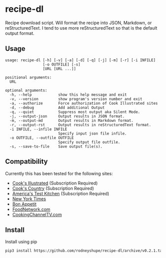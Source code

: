 # recipe-dl

Recipe download script.  Will format the recipe into JSON, Markdown,
or reStructuredText.  I tend to use more reStructuredText so that is the
default output format.

## Usage

```
usage: recipe-dl [-h] [-v] [-a] [-d] [-q] [-j] [-m] [-r] [-i INFILE]
                 [-o OUTFILE] [-s]
                 [URL [URL ...]]

positional arguments:
  URL

optional arguments:
  -h, --help            show this help message and exit
  -v, --version         show program's version number and exit
  -a, --authorize       Force authorization of Cook Illustrated sites
  -d, --debug           Add additional Output
  -q, --quiet           Suppress most output aka Silent Mode.
  -j, --output-json     Output results in JSON format.
  -m, --output-md       Output results in Markdown format.
  -r, --output-rst      Output results in reStructuredText format.
  -i INFILE, --infile INFILE
                        Specify input json file infile.
  -o OUTFILE, --outfile OUTFILE
                        Specify output file outfile.
  -s, --save-to-file    Save output file(s).
  ```

## Compatibility

Currently this has been tested for the following sites:
* [Cook's Illustrated](www.cooksillustrated.com) (Subscription Required)
* [Cook's Country](www.cookscountry.com) (Subscription Required)
* [America's Test Kitchen](www.americatestkitchen.com) (Subscription Required)
* [New York Times](cooking.nytimes.com)
* [Bon Appetit](www.bonappetit.com)
* [FoodNetwork.com](www.foodnetwork.com)
* [CookingChannelTV.com](www.cookingchanneltv.com)

## Install
Install using pip
```sh
pip3 install https://github.com/rodneyshupe/recipe-dl/archive/v0.2.1.tar.gz
```
<!--
Copy recipe-dl.sh to /opt.
```sh
curl https://raw.githubusercontent.com/rodneyshupe/recipe-dl/master/recipe-dl.sh --output /opt/recipe-dl.sh && chmod + x /opt/recipe-dl.sh
curl https://raw.githubusercontent.com/rodneyshupe/recipe-dl/master/rst2recipe.sh --output /opt/recipe-dl.sh && chmod + x /opt/rst2recipe.sh
```

Create symbolic links to somewhere on the path.
```sh
ln -s /opt/rst2recipe.sh /usr/local/bin/rst2recipe
ln -s /opt/rst2recipe.sh /usr/local/bin/rst2recipe
```
-->
